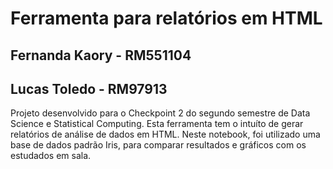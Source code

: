 # Ferramenta para relatórios em HTML
## Fernanda Kaory - RM551104
## Lucas Toledo - RM97913
<p> Projeto desenvolvido para o Checkpoint 2 do segundo semestre de Data Science e Statistical Computing. Esta ferramenta tem o intuíto de gerar relatórios de análise de dados em HTML. Neste notebook, foi utilizado uma base de dados padrão Iris, para comparar resultados e gráficos com os estudados em sala.</p>